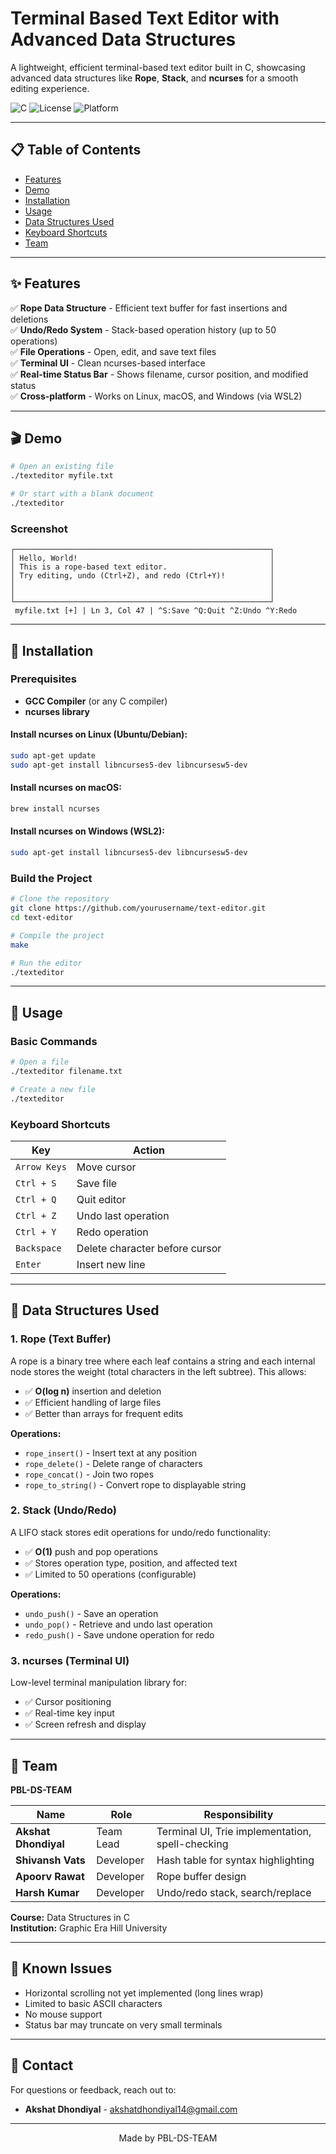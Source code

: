 # Terminal Based Text Editor with Advanced Data Structures

A lightweight, efficient terminal-based text editor built in C, showcasing advanced data structures like **Rope**, **Stack**, and **ncurses** for a smooth editing experience.

![C](https://img.shields.io/badge/Language-C-blue)
![License](https://img.shields.io/badge/License-MIT-green)
![Platform](https://img.shields.io/badge/Platform-Linux%20%7C%20macOS%20%7C%20WSL2-lightgrey)

---

## 📋 Table of Contents
- [Features](#features)
- [Demo](#demo)
- [Installation](#installation)
- [Usage](#usage)
- [Data Structures Used](#data-structures-used)
- [Keyboard Shortcuts](#keyboard-shortcuts)
- [Team](#team)

---

## ✨ Features

✅ **Rope Data Structure** - Efficient text buffer for fast insertions and deletions  
✅ **Undo/Redo System** - Stack-based operation history (up to 50 operations)  
✅ **File Operations** - Open, edit, and save text files  
✅ **Terminal UI** - Clean ncurses-based interface  
✅ **Real-time Status Bar** - Shows filename, cursor position, and modified status  
✅ **Cross-platform** - Works on Linux, macOS, and Windows (via WSL2)

---

## 🎬 Demo
```bash
# Open an existing file
./texteditor myfile.txt

# Or start with a blank document
./texteditor
```

### Screenshot
```
┌─────────────────────────────────────────────────────────┐
│ Hello, World!                                           │
│ This is a rope-based text editor.                       │
│ Try editing, undo (Ctrl+Z), and redo (Ctrl+Y)!          │
│                                                         │
│                                                         │
└─────────────────────────────────────────────────────────┘
 myfile.txt [+] | Ln 3, Col 47 | ^S:Save ^Q:Quit ^Z:Undo ^Y:Redo
```

---

## 🚀 Installation

### Prerequisites
- **GCC Compiler** (or any C compiler)
- **ncurses library**

#### Install ncurses on Linux (Ubuntu/Debian):
```bash
sudo apt-get update
sudo apt-get install libncurses5-dev libncursesw5-dev
```

#### Install ncurses on macOS:
```bash
brew install ncurses
```

#### Install ncurses on Windows (WSL2):
```bash
sudo apt-get install libncurses5-dev libncursesw5-dev
```

### Build the Project
```bash
# Clone the repository
git clone https://github.com/yourusername/text-editor.git
cd text-editor

# Compile the project
make

# Run the editor
./texteditor
```

---

## 📖 Usage

### Basic Commands
```bash
# Open a file
./texteditor filename.txt

# Create a new file
./texteditor
```

### Keyboard Shortcuts

| Key | Action |
|-----|--------|
| `Arrow Keys` | Move cursor |
| `Ctrl + S` | Save file |
| `Ctrl + Q` | Quit editor |
| `Ctrl + Z` | Undo last operation |
| `Ctrl + Y` | Redo operation |
| `Backspace` | Delete character before cursor |
| `Enter` | Insert new line |

---

## 🧠 Data Structures Used

### 1. **Rope (Text Buffer)**
A rope is a binary tree where each leaf contains a string and each internal node stores the weight (total characters in the left subtree). This allows:
- ✅ **O(log n)** insertion and deletion
- ✅ Efficient handling of large files
- ✅ Better than arrays for frequent edits

**Operations:**
- `rope_insert()` - Insert text at any position
- `rope_delete()` - Delete range of characters
- `rope_concat()` - Join two ropes
- `rope_to_string()` - Convert rope to displayable string

### 2. **Stack (Undo/Redo)**
A LIFO stack stores edit operations for undo/redo functionality:
- ✅ **O(1)** push and pop operations
- ✅ Stores operation type, position, and affected text
- ✅ Limited to 50 operations (configurable)

**Operations:**
- `undo_push()` - Save an operation
- `undo_pop()` - Retrieve and undo last operation
- `redo_push()` - Save undone operation for redo

### 3. **ncurses (Terminal UI)**
Low-level terminal manipulation library for:
- ✅ Cursor positioning
- ✅ Real-time key input
- ✅ Screen refresh and display

---
## 👥 Team

**PBL-DS-TEAM**

| Name | Role | Responsibility |
|------|------|----------------|
| **Akshat Dhondiyal** | Team Lead | Terminal UI, Trie implementation, spell-checking |
| **Shivansh Vats** | Developer | Hash table for syntax highlighting |
| **Apoorv Rawat** | Developer | Rope buffer design |
| **Harsh Kumar** | Developer | Undo/redo stack, search/replace |

**Course:** Data Structures in C  
**Institution:** Graphic Era Hill University

---

## 🐛 Known Issues

- Horizontal scrolling not yet implemented (long lines wrap)
- Limited to basic ASCII characters
- No mouse support
- Status bar may truncate on very small terminals
---

## 📧 Contact

For questions or feedback, reach out to:
- **Akshat Dhondiyal** - akshatdhondiyal14@gmail.com

---

<div align="center">
Made by PBL-DS-TEAM
</div>
